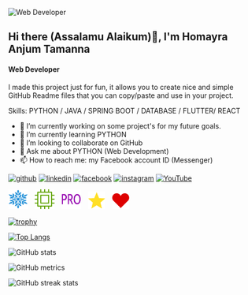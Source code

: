 ![Web Developer](https://scontent.fdac7-1.fna.fbcdn.net/v/t39.30808-6/201927406_343982324017578_7918623041496068777_n.jpg?_nc_cat=101&ccb=1-7&_nc_sid=cc71e4&_nc_ohc=PjuCIPAWT5gQ7kNvgFd7bGH&_nc_ht=scontent.fdac7-1.fna&oh=00_AYA5x52hmk8ZNLcOT8DYfs80JZG3cz7PQeox_k0KROCigQ&oe=669B5710)
## Hi there (Assalamu Alaikum)👋, I'm Homayra Anjum Tamanna
#### Web Developer

I made this project just for fun, it allows you to create nice and simple GitHub Readme files that you can copy/paste and use in your project.

Skills: PYTHON / JAVA /  SPRING BOOT / DATABASE / FLUTTER/ REACT 

- 🔭 I’m currently working on some project's for my future goals. 
- 🌱 I’m currently learning PYTHON 
- 👯 I’m looking to collaborate on GitHub  
- 💬 Ask me about PYTHON (Web Development) 
- 📫 How to reach me: my Facebook account ID (Messenger) 


[<img src='https://cdn.jsdelivr.net/npm/simple-icons@3.0.1/icons/github.svg' alt='github' height='40'>](https://github.com/anjum357)  [<img src='https://cdn.jsdelivr.net/npm/simple-icons@3.0.1/icons/linkedin.svg' alt='linkedin' height='40'>](https://www.linkedin.com/in/https://www.linkedin.com/in/anjum-tamanna-032335216//)  [<img src='https://cdn.jsdelivr.net/npm/simple-icons@3.0.1/icons/facebook.svg' alt='facebook' height='40'>](https://www.facebook.com/homayraaft)  [<img src='https://cdn.jsdelivr.net/npm/simple-icons@3.0.1/icons/instagram.svg' alt='instagram' height='40'>](https://www.instagram.com/homayraaft/)  [<img src='https://cdn.jsdelivr.net/npm/simple-icons@3.0.1/icons/youtube.svg' alt='YouTube' height='40'>](https://www.youtube.com/channel/@anjumafia6327)  

<a href='https://archiveprogram.github.com/'><img src='https://raw.githubusercontent.com/acervenky/animated-github-badges/master/assets/acbadge.gif' width='40' height='40'></a> <a href='https://docs.github.com/en/developers'><img src='https://raw.githubusercontent.com/acervenky/animated-github-badges/master/assets/devbadge.gif' width='40' height='40'></a> <a href='https://github.com/pricing'><img src='https://raw.githubusercontent.com/acervenky/animated-github-badges/master/assets/pro.gif' width='40' height='40'></a> <a href='https://stars.github.com/'><img src='https://raw.githubusercontent.com/acervenky/animated-github-badges/master/assets/starbadge.gif' width='35' height='35'></a> <a href='https://docs.github.com/en/github/supporting-the-open-source-community-with-github-sponsors'><img src='https://raw.githubusercontent.com/acervenky/animated-github-badges/master/assets/sponsorbadge.gif' width='35' height='35'></a> 

[![trophy](https://github-profile-trophy.vercel.app/?username=anjum357)](https://github.com/ryo-ma/github-profile-trophy)

[![Top Langs](https://github-readme-stats.vercel.app/api/top-langs/?username=anjum357)](https://github.com/anuraghazra/github-readme-stats)

![GitHub stats](https://github-readme-stats.vercel.app/api?username=anjum357&show_icons=true&count_private=true)  

![GitHub metrics](https://metrics.lecoq.io/anjum357)  

![GitHub streak stats](https://streak-stats.demolab.com/?user=anjum357)  



